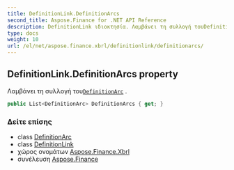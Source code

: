 ```yaml
---
title: DefinitionLink.DefinitionArcs
second_title: Aspose.Finance for .NET API Reference
description: DefinitionLink ιδιοκτησία. Λαμβάνει τη συλλογή τουDefinitionArc .
type: docs
weight: 10
url: /el/net/aspose.finance.xbrl/definitionlink/definitionarcs/
---
```

## DefinitionLink.DefinitionArcs property

Λαμβάνει τη συλλογή του[`DefinitionArc`](../../definitionarc/) .

```csharp
public List<DefinitionArc> DefinitionArcs { get; }
```

### Δείτε επίσης

* class [DefinitionArc](../../definitionarc/)
* class [DefinitionLink](../)
* χώρος ονομάτων [Aspose.Finance.Xbrl](../../definitionlink/)
* συνέλευση [Aspose.Finance](../../../)



